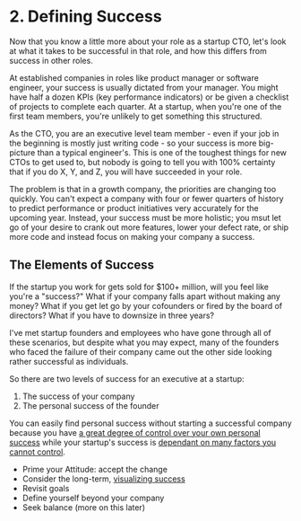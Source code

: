 # 2. Defining Success

Now that you know a little more about your role as a startup CTO, let's look at what it takes to be successful in that role, and how this differs from success in other roles.

At established companies in roles like product manager or software engineer, your success is usually dictated from your manager. You might have half a dozen KPIs (key performance indicators) or be given a checklist of projects to complete each quarter. At a startup, when you're one of the first team members, you're unlikely to get something this structured.

As the CTO, you are an executive level team member - even if your job in the beginning is mostly just writing code - so your success is more big-picture than a typical engineer's. This is one of the toughest things for new CTOs to get used to, but nobody is going to tell you with 100% certainty that if you do X, Y, and Z, you will have succeeded in your role.

The problem is that in a growth company, the priorities are changing too quickly. You can't expect a company with four or fewer quarters of history to predict performance or product initiatives very accurately for the upcoming year. Instead, your success must be more holistic; you msut let go of your desire to crank out more features, lower your defect rate, or ship more code and instead focus on making your company a success.

## The Elements of Success

If the startup you work for gets sold for $100+ million, will you feel like you're a "success?" What if your company falls apart without making any money? What if you get let go by your cofounders or fired by the board of directors? What if you have to downsize in three years?

I've met startup founders and employees who have gone through all of these scenarios, but despite what you may expect, many of the founders who faced the failure of their company came out the other side looking rather successful as individuals.

So there are two levels of success for an executive at a startup:

1. The success of your company
2. The personal success of the founder

You can easily find personal success without starting a successful company because you have [a great degree of control over your own personal success](https://www.karllhughes.com/posts/success-is-in-your-attitude) while your startup's success is [dependant on many factors you cannot control](https://www.ted.com/talks/bill_gross_the_single_biggest_reason_why_startups_succeed).

- Prime your Attitude: accept the change
- Consider the long-term, [visualizing success](https://www.entrepreneur.com/article/242373)
- Revisit goals
- Define yourself beyond your company
- Seek balance (more on this later)
